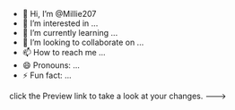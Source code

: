 - 👋 Hi, I’m @Millie207
- 👀 I’m interested in ...
- 🌱 I’m currently learning ...
- 💞️ I’m looking to collaborate on ...
- 📫 How to reach me ...
- 😄 Pronouns: ...
- ⚡ Fun fact: ...

<!---
Millie207/Millie207 is a ✨ special ✨ repository because its `README.md` (this file) appears on your GitHub profile.
You <!---
Millie207/Millie207 is a ✨ special ✨ repository because its `README.md` (this file) appears on your GitHub profile.
You can click the Preview link to take a look at your changes.
--->
 click the Preview link to take a look at your changes.
--->

